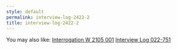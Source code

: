 ```yaml
---
style: default
permalink: interview-log-2422-2
title: interview-log-2422-2
---
```

You may also like:
[Interrogation W 2105 001](http://scp-wiki.net/interrogation-w-2105-001)
[Interview Log 022-751](http://scp-wiki.net/interview-log-022-751)